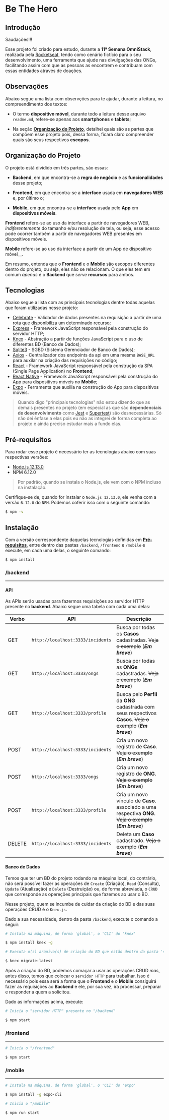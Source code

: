 # Be The Hero

## Introdução

Saudações!!!

Esse projeto foi criado para estudo, durante a  __11ª Semana OmniStack__, realizada pela [Rocketseat](https://rocketseat.com.br/), tendo como cenário fictício para o seu desenvolvimento, uma ferramenta que ajude nas divulgações das ONGs, facilitando assim com que as pessoas as encontrem e contribuam com essas entidades através de doações.

## Observações

Abaixo segue uma lista com observções para te ajudar, durante a leitura, no compreendimento dos textos:

* O termo __dispositivo móvel__, durante todo a leitura desse arquivo `readme.md`, refere-se apenas aos __smartphones__ e __tablets__;

* Na seção [__Organização do Projeto__](#organização-do-projeto), detalhei quais são as partes que compõem esse projeto pois, dessa forma, ficará claro compreender quais são seus respectivos __escopos__. 

## Organização do Projeto

O projeto está dividido em três partes, são essas:

* __Backend__, em que encontra-se a __regra de negócio__ e as __funcionalidades__ desse projeto;

* __Frontend__, em que encontra-se a __interface__ usada em __navegadores WEB__ e, por último o;

* __Mobile__, em que encontra-se a __interface__ usada pelo __App__ em __dispositivos móveis__.

__Frontend__ refere-se ao uso da interface a partir de navegadores WEB, _indiferentemente_ do tamanho e/ou resolução de tela, ou seja, esse acesso pode ocorrer também a partir de navegadores WEB presentes em dispositivos móveis.

__Mobile__ refere-se ao uso da interface a partir de um App de dispositivo móvel__.

Em resumo, entenda que o __Frontend__ e o __Mobile__ são escopos diferentes dentro do projeto, ou seja, eles não se relacionam. O que eles tem em comum _apenas_ é o __Backend__ que _serve_ __recursos__ para ambos.

## Tecnologias

Abaixo segue a lista com as principais tecnologias dentre todas aquelas que foram utilizadas nesse projeto:

* [Celebrate](https://github.com/arb/celebrate) - Validador de dados presentes na requisição a partir de uma rota que disponibiliza um determinado recurso;
* [Express](https://expressjs.com/) - Framework JavaScript responsável pela construção do servidor HTTP;
* [Knex](http://knexjs.org/) - Abstração a partir de funções JavaScript para o uso de diferentes BD (Banco de Dados);
* [Sqlite3](https://github.com/kriasoft/node-sqlite) - SGBD (Sistema Gerenciador de Banco de Dados);
* [Axios](https://github.com/axios/axios) - Centralizador dos endpoints da api em uma mesma `BASE_URL` para auxilar na criação das requisições no código;
* [React](https://reactjs.org/) - Framework JavaScript responsável pela construção da SPA (Single Page Application) no __Frontend__;
* [React Native](https://reactnative.dev/) - Framework JavaScript responsável pela construção do App para dispositivos móveis no __Mobile__;
* [Expo](https://expo.io/) - Ferramenta que auxilia na construção do App para dispositivos móveis.

> Quando digo "principais tecnologias" não estou dizendo que as demais presentes no projeto (em especial as que são __dependenciais de desenvolvimento__ como [Jest](https://jestjs.io/) e [Supertest](https://github.com/visionmedia/supertest)) são desnecessárias. Só não dei ênfase a elas pois eu não as integrei de forma completa ao projeto e ainda preciso estudar mais a fundo elas.

## Pré-requisitos

Para rodar esse projeto é necessário ter as tecnologias abaixo com suas respectivas versões:

* [Node.js 12.13.0](https://nodejs.org/download/release/v12.13.0/)
* NPM 6.12.0

> Por padrão, quando se instala o Node.js, ele vem com o NPM incluso na instalação. 

Certifique-se de, quando for instalar o `Node.js 12.13.0`, ele venha com a versão `6.12.0` do `NPM`. Podemos coferir isso com o seguinte comando:

```sh
$ npm -v
```

## Instalação

Com a versão correspondente daquelas tecnologias definidas em [__Pré-requisitos__](#pre-requisitos), entre dentro das pastas `/backend`, `/frontend` e `/mobile` e execute, em cada uma delas, o seguinte comando:

```sh
$ npm install
```

### /backend
----

#### API

As APIs serão usadas para fazermos requisições ao servidor HTTP presente no __backend__. Abaixo segue uma tabela com cada uma delas:

| Verbo  | API                              | Descrição                                                                                     |
|--------|----------------------------------|-----------------------------------------------------------------------------------------------|
| GET    | `http://localhost:3333/incidents`  | Busca por todas os __Casos__ cadastradas. ~~Veja o exemplo~~ (**_Em breve_**)                 |
| GET    | `http://localhost:3333/ongs`       | Busca por todas as __ONGs__ cadastradas.  ~~Veja o exemplo~~ (**_Em breve_**)                 |
| GET    | `http://localhost:3333/profile`    | Busca pelo __Perfil__ da __ONG__ cadastrada com seus respectivos __Casos__. ~~Veja o exemplo~~ (**_Em breve_**) |
| POST   | `http://localhost:3333/incidents`  | Cria um novo registro de __Caso__.  ~~Veja o exemplo~~ (**_Em breve_**)                       |
| POST   | `http://localhost:3333/ongs`       | Cria um novo registro de __ONG__.  ~~Veja o exemplo~~ (**_Em breve_**)                        |
| POST   | `http://localhost:3333/profile`    | Cria um novo vínculo de __Caso__. associado a uma respectiva __ONG__.  ~~Veja o exemplo~~ (**_Em breve_**)       |
| DELETE | `http://localhost:3333/incidents` | Deleta um __Caso__ cadastrado.  ~~Veja o exemplo~~ (**_Em breve_**)                                            |

#### Banco de Dados

Temos que ter um BD do projeto rodando na máquina local, do contrário, não será possível fazer as operações de `Create` (Criação), `Read` (Consulta), `Update` (Atualização) e `Delete` (Destruição) ou, de forma abreviada, o `CRUD` que corresponde as opereções principais que fazemos ao usar o BD.

Nesse projeto, quem se incumbe de cuidar da criação do BD e das suas operações CRUD é o `Knex.js`. 

Dado a sua necessidade, dentro da pasta `/backend`, execute o comando a seguir:

```sh
# Instala na máquina, de forma 'global', o 'CLI' do 'knex'

$ npm install knex -g

# Executa o(s) arquivo(s) de criação do BD que estão dentro da pasta 'src/database/migrations'

$ knex migrate:latest
```

Após a criação do BD, podemos comaçar a usar as operações CRUD _mas_, antes disso, temos que colocar o `servidor HTTP` para trabalhar. Isso é necessário pois essa será a forma que o __Frontend__ e o __Mobile__ consiguirá fazer as requisições ao __Backend__ e ele, por sua vez, irá processar, preparar e responder a quem a solicitou.

Dado as informações acima, execute:

```sh
# Inicia o "servidor HTTP" presente no "/backend"

$ npm start
```

### /frontend
----

```sh
# Inicia o "/frontend"

$ npm start
```

### /mobile
----

```sh
# Instala na máquina, de forma 'global', o 'CLI' do 'expo'

$ npm install -g expo-cli

# Inicia o "/mobile"

$ npm run start
```


